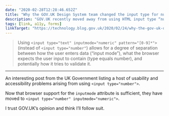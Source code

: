 ```yaml
---
date: "2020-02-28T12:28:46.652Z"
title: "Why the GOV.UK Design System team changed the input type for numbers (Technology in Government"
description: "GOV.UK recently moved away from using HTML input type “number” for asking users for numbers and now use input type “text” with appropriate attributes."
tags: [link, a11y, forms]
linkTarget: "https://technology.blog.gov.uk/2020/02/24/why-the-gov-uk-design-system-team-changed-the-input-type-for-numbers/"
---
```

> Using `<input type="text" inputmode="numeric" pattern="[0-9]*">` (instead of `<input type="number"`) allows for a degree of separation between how the user enters data (“input mode”), what the browser expects the user input to contain (type equals number), and potentially how it tries to validate it.
---

An interesting post from the UK Government listing a host of usability and accessibility problems arising from using `<input type="number">`. 

Now that browser support for the `inputmode` attribute is sufficient, they have moved to `<input type="number" inputmode="numeric">`. 

I trust GOV.UK’s opinion and think I’ll follow suit. 
